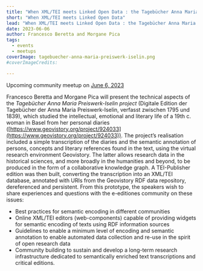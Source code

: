 ```yaml
---
title: "When XML/TEI meets Linked Open Data : the Tagebücher Anna Maria Preiswerk-Iselin Project"
short: "When XML/TEI meets Linked Open Data"
lead: "When XML/TEI meets Linked Open Data : the Tagebücher Anna Maria Preiswerk-Iselin Project (community meetup June 6)"
date: 2023-06-06
author: Francesco Beretta and Morgane Pica 
tags:
  - events
  - meetups
coverImage: tagebuecher-anna-maria-preiswerk-iselin.png
#coverImageCredits: 

---
```


Upcoming community meetup on [June 6, 2023](https://www.timeanddate.com/worldclock/fixedtime.html?msg=e-editiones+Community+Event&iso=20230606T17&p1=1425&ah=1)

Francesco Beretta and Morgane Pica will present the technical aspects of the *Tagebücher Anna Maria Preiswerk-Iselin project* (Digitale Edition der Tagebücher der Anna Maria Preiswerk-Iselin, verfasst zwischen 1795 und 1839), which studied the intellectual, emotional and literary life of a 19th c. woman in Basel from her personal diaries ([https://www.geovistory.org/project/924033](https://www.geovistory.org/project/924033)). The project’s realisation included a simple transcription of the diaries and the semantic annotation of persons, concepts and literary references found in the text, using the virtual research environment Geovistory. The latter allows research data in the historical sciences, and more broadly in the humanities and beyond, to be produced in the form of a collaborative knowledge graph. A TEI-Publisher edition was then built, converting the transcription into an XML/TEI database, annotated with URIs from the Geovistory RDF data repository, dereferenced and persistent. From this prototype, the speakers wish to share experiences and questions with the e-editiones community on these issues:

- Best practices for semantic encoding in different communities
- Online XML/TEI editors (web-components) capable of providing widgets for semantic encoding of texts using RDF information sources
- Guidelines to enable a minimum level of encoding and semantic annotation to enable automated data collection and re-use in the spirit of open research data
- Community building to sustain and develop a long-term research infrastructure dedicated to semantically enriched text transcriptions and critical editions.